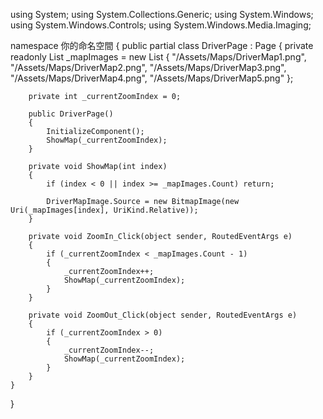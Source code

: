 using System;
using System.Collections.Generic;
using System.Windows;
using System.Windows.Controls;
using System.Windows.Media.Imaging;

namespace 你的命名空間
{
    public partial class DriverPage : Page
    {
        private readonly List<string> _mapImages = new List<string>
        {
            "/Assets/Maps/DriverMap1.png",
            "/Assets/Maps/DriverMap2.png",
            "/Assets/Maps/DriverMap3.png",
            "/Assets/Maps/DriverMap4.png",
            "/Assets/Maps/DriverMap5.png"
        };

        private int _currentZoomIndex = 0;

        public DriverPage()
        {
            InitializeComponent();
            ShowMap(_currentZoomIndex);
        }

        private void ShowMap(int index)
        {
            if (index < 0 || index >= _mapImages.Count) return;

            DriverMapImage.Source = new BitmapImage(new Uri(_mapImages[index], UriKind.Relative));
        }

        private void ZoomIn_Click(object sender, RoutedEventArgs e)
        {
            if (_currentZoomIndex < _mapImages.Count - 1)
            {
                _currentZoomIndex++;
                ShowMap(_currentZoomIndex);
            }
        }

        private void ZoomOut_Click(object sender, RoutedEventArgs e)
        {
            if (_currentZoomIndex > 0)
            {
                _currentZoomIndex--;
                ShowMap(_currentZoomIndex);
            }
        }
    }
}